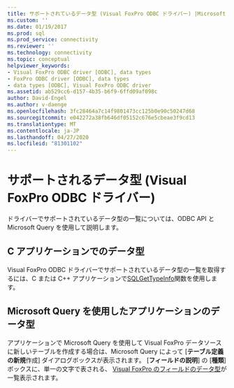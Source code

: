 ```yaml
---
title: サポートされているデータ型 (Visual FoxPro ODBC ドライバー) |Microsoft Docs
ms.custom: ''
ms.date: 01/19/2017
ms.prod: sql
ms.prod_service: connectivity
ms.reviewer: ''
ms.technology: connectivity
ms.topic: conceptual
helpviewer_keywords:
- Visual FoxPro ODBC driver [ODBC], data types
- FoxPro ODBC driver [ODBC], data types
- data types [ODBC], Visual FoxPro ODBC driver
ms.assetid: ab529cc6-d157-4b35-b6f9-6ffd09af098c
author: David-Engel
ms.author: v-daenge
ms.openlocfilehash: 3fc28464a7c14f9801473cc125b0e90c50247d68
ms.sourcegitcommit: e042272a38fb646df05152c676e5cbeae3f9cd13
ms.translationtype: MT
ms.contentlocale: ja-JP
ms.lasthandoff: 04/27/2020
ms.locfileid: "81301102"
---
```

# <a name="supported-data-types-visual-foxpro-odbc-driver"></a>サポートされるデータ型 (Visual FoxPro ODBC ドライバー)
ドライバーでサポートされているデータ型の一覧については、ODBC API と Microsoft Query を使用して説明します。  
  
## <a name="data-types-in-c-applications"></a>C アプリケーションでのデータ型  
 Visual FoxPro ODBC ドライバーでサポートされているデータ型の一覧を取得するには、C または C++ アプリケーションで[SQLGetTypeInfo](../../odbc/microsoft/sqlgettypeinfo-visual-foxpro-odbc-driver.md)関数を使用します。  
  
## <a name="data-types-in-applications-using-microsoft-query"></a>Microsoft Query を使用したアプリケーションのデータ型  
 アプリケーションで Microsoft Query を使用して Visual FoxPro データソースに新しいテーブルを作成する場合は、Microsoft Query によって [**テーブル定義の新規**作成] ダイアログボックスが表示されます。 [**フィールドの説明**] の [**種類**] ボックスに、単一の文字で表される、 [Visual FoxPro のフィールドのデータ型](../../odbc/microsoft/visual-foxpro-field-data-types.md)が一覧表示されます。
